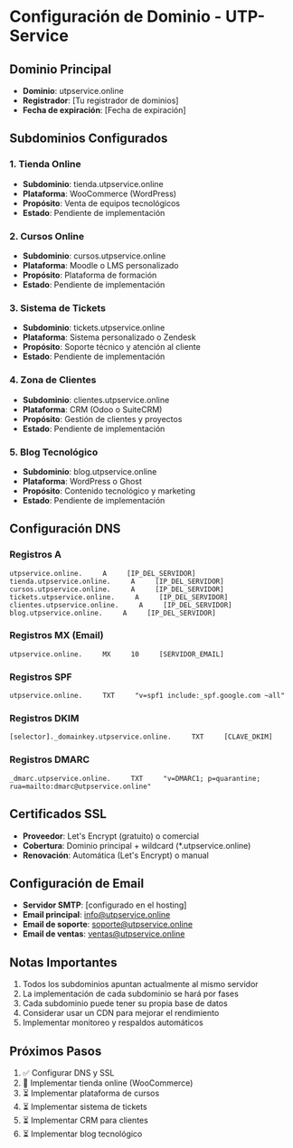 # Configuración de Dominio - UTP-Service

## Dominio Principal
- **Dominio**: utpservice.online
- **Registrador**: [Tu registrador de dominios]
- **Fecha de expiración**: [Fecha de expiración]

## Subdominios Configurados

### 1. Tienda Online
- **Subdominio**: tienda.utpservice.online
- **Plataforma**: WooCommerce (WordPress)
- **Propósito**: Venta de equipos tecnológicos
- **Estado**: Pendiente de implementación

### 2. Cursos Online
- **Subdominio**: cursos.utpservice.online
- **Plataforma**: Moodle o LMS personalizado
- **Propósito**: Plataforma de formación
- **Estado**: Pendiente de implementación

### 3. Sistema de Tickets
- **Subdominio**: tickets.utpservice.online
- **Plataforma**: Sistema personalizado o Zendesk
- **Propósito**: Soporte técnico y atención al cliente
- **Estado**: Pendiente de implementación

### 4. Zona de Clientes
- **Subdominio**: clientes.utpservice.online
- **Plataforma**: CRM (Odoo o SuiteCRM)
- **Propósito**: Gestión de clientes y proyectos
- **Estado**: Pendiente de implementación

### 5. Blog Tecnológico
- **Subdominio**: blog.utpservice.online
- **Plataforma**: WordPress o Ghost
- **Propósito**: Contenido tecnológico y marketing
- **Estado**: Pendiente de implementación

## Configuración DNS

### Registros A
```
utpservice.online.     A     [IP_DEL_SERVIDOR]
tienda.utpservice.online.     A     [IP_DEL_SERVIDOR]
cursos.utpservice.online.     A     [IP_DEL_SERVIDOR]
tickets.utpservice.online.     A     [IP_DEL_SERVIDOR]
clientes.utpservice.online.     A     [IP_DEL_SERVIDOR]
blog.utpservice.online.     A     [IP_DEL_SERVIDOR]
```

### Registros MX (Email)
```
utpservice.online.     MX     10     [SERVIDOR_EMAIL]
```

### Registros SPF
```
utpservice.online.     TXT     "v=spf1 include:_spf.google.com ~all"
```

### Registros DKIM
```
[selector]._domainkey.utpservice.online.     TXT     [CLAVE_DKIM]
```

### Registros DMARC
```
_dmarc.utpservice.online.     TXT     "v=DMARC1; p=quarantine; rua=mailto:dmarc@utpservice.online"
```

## Certificados SSL
- **Proveedor**: Let's Encrypt (gratuito) o comercial
- **Cobertura**: Dominio principal + wildcard (*.utpservice.online)
- **Renovación**: Automática (Let's Encrypt) o manual

## Configuración de Email
- **Servidor SMTP**: [configurado en el hosting]
- **Email principal**: info@utpservice.online
- **Email de soporte**: soporte@utpservice.online
- **Email de ventas**: ventas@utpservice.online

## Notas Importantes
1. Todos los subdominios apuntan actualmente al mismo servidor
2. La implementación de cada subdominio se hará por fases
3. Cada subdominio puede tener su propia base de datos
4. Considerar usar un CDN para mejorar el rendimiento
5. Implementar monitoreo y respaldos automáticos

## Próximos Pasos
1. ✅ Configurar DNS y SSL
2. 🔄 Implementar tienda online (WooCommerce)
3. ⏳ Implementar plataforma de cursos
4. ⏳ Implementar sistema de tickets
5. ⏳ Implementar CRM para clientes
6. ⏳ Implementar blog tecnológico
